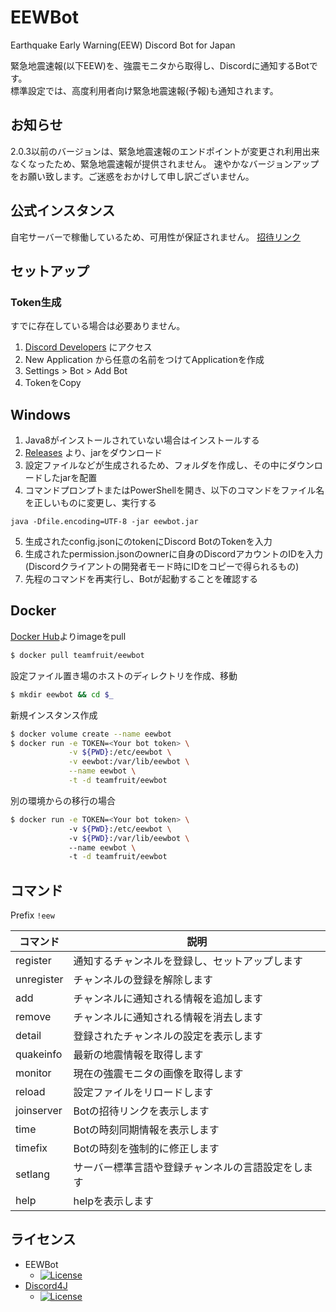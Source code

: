 # EEWBot
Earthquake Early Warning(EEW) Discord Bot for Japan

緊急地震速報(以下EEW)を、強震モニタから取得し、Discordに通知するBotです。  
標準設定では、高度利用者向け緊急地震速報(予報)も通知されます。

## お知らせ
2.0.3以前のバージョンは、緊急地震速報のエンドポイントが変更され利用出来なくなったため、緊急地震速報が提供されません。
速やかなバージョンアップをお願い致します。ご迷惑をおかけして申し訳ございません。

## 公式インスタンス
自宅サーバーで稼働しているため、可用性が保証されません。
[招待リンク](https://discordapp.com/oauth2/authorize?client_id=329257498668302346&scope=bot)

## セットアップ
### Token生成
すでに存在している場合は必要ありません。
1. [Discord Developers](https://discordapp.com/developers/applications/me) にアクセス
1. New Application から任意の名前をつけてApplicationを作成
1. Settings > Bot > Add Bot
1. TokenをCopy

## Windows
1. Java8がインストールされていない場合はインストールする
1. [Releases](https://github.com/Team-Fruit/EEWBot/releases/latest) より、jarをダウンロード
1. 設定ファイルなどが生成されるため、フォルダを作成し、その中にダウンロードしたjarを配置
1. コマンドプロンプトまたはPowerShellを開き、以下のコマンドをファイル名を正しいものに変更し、実行する
```
java -Dfile.encoding=UTF-8 -jar eewbot.jar
```
5. 生成されたconfig.jsonにのtokenにDiscord BotのTokenを入力
5. 生成されたpermission.jsonのownerに自身のDiscordアカウントのIDを入力 (Discordクライアントの開発者モード時にIDをコピーで得られるもの)
5. 先程のコマンドを再実行し、Botが起動することを確認する

## Docker
[Docker Hub](https://hub.docker.com/r/teamfruit/eewbot)よりimageをpull
```sh
$ docker pull teamfruit/eewbot
```
設定ファイル置き場のホストのディレクトリを作成、移動
```sh
$ mkdir eewbot && cd $_
```
新規インスタンス作成
```sh
$ docker volume create --name eewbot
$ docker run -e TOKEN=<Your bot token> \
             -v ${PWD}:/etc/eewbot \
             -v eewbot:/var/lib/eewbot \
             --name eewbot \
             -t -d teamfruit/eewbot
```
別の環境からの移行の場合
```sh	
$ docker run -e TOKEN=<Your bot token> \	
             -v ${PWD}:/etc/eewbot \	
             -v ${PWD}:/var/lib/eewbot \	
             --name eewbot \	
             -t -d teamfruit/eewbot	
```

## コマンド
Prefix `!eew`

|コマンド|説明|
|---|---|
|register|通知するチャンネルを登録し、セットアップします|
|unregister|チャンネルの登録を解除します|
|add|チャンネルに通知される情報を追加します|
|remove|チャンネルに通知される情報を消去します|
|detail|登録されたチャンネルの設定を表示します|
|quakeinfo|最新の地震情報を取得します|
|monitor|現在の強震モニタの画像を取得します|
|reload|設定ファイルをリロードします|
|joinserver|Botの招待リンクを表示します|
|time|Botの時刻同期情報を表示します|
|timefix|Botの時刻を強制的に修正します|
|setlang|サーバー標準言語や登録チャンネルの言語設定をします|
|help|helpを表示します|

## ライセンス
- EEWBot
  - [![License](https://img.shields.io/badge/license-MIT-blue.svg?style=flat)](https://github.com/Team-Fruit/EEWBot/blob/master/LICENSE.md)
- [Discord4J](https://github.com/austinv11/Discord4J)
  - [![License](https://img.shields.io/badge/License-LGPLv3-blue.svg?style=flat)](https://github.com/austinv11/Discord4J/blob/master/LICENSE.txt)
